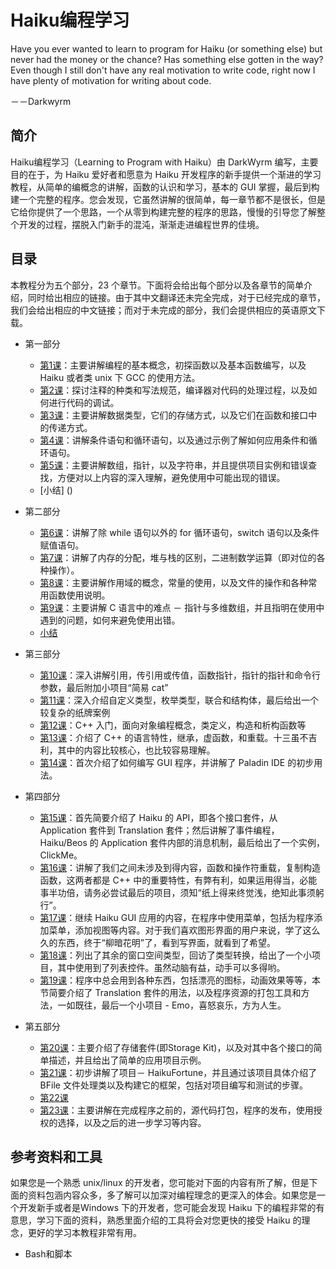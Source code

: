 # Haiku编程学习

Have you ever wanted to learn to program for Haiku (or something else) but never had the money or the chance? Has something else gotten in the way? Even though I still don't have any real motivation to write code, right now I have plenty of motivation for writing about code.

－－Darkwyrm

## 简介

Haiku编程学习（Learning to Program with Haiku）由 DarkWyrm 编写，主要目的在于，为 Haiku 爱好者和愿意为 Haiku 开发程序的新手提供一个渐进的学习教程，从简单的编概念的讲解，函数的认识和学习，基本的 GUI 掌握，最后到构建一个完整的程序。您会发现，它虽然讲解的很简单，每一章节都不是很长，但是它给你提供了一个思路，一个从零到构建完整的程序的思路，慢慢的引导您了解整个开发的过程，摆脱入门新手的混沌，渐渐走进编程世界的佳境。

## 目录

本教程分为五个部分，23 个章节。下面将会给出每个部分以及各章节的简单介绍，同时给出相应的链接。由于其中文翻译还未完全完成，对于已经完成的章节，我们会给出相应的中文链接；而对于未完成的部分，我们会提供相应的英语原文下载。

* 第一部分
    * [第1课](./learning_series/lesson_1.md)：主要讲解编程的基本概念，初探函数以及基本函数编写，以及 Haiku 或者类 unix 下 GCC 的使用方法。
    * [第2课](./learning_series/lesson_2.md)：探讨注释的种类和写法规范，编译器对代码的处理过程，以及如何进行代码的调试。
    * [第3课](./learning_series/lesson_3.md)：主要讲解数据类型，它们的存储方式，以及它们在函数和接口中的传递方式。
    * [第4课](./learning_series/lesson_4.md)：讲解条件语句和循环语句，以及通过示例了解如何应用条件和循环语句。
    * [第5课](./learning_series/lesson_5.md)：主要讲解数组，指针，以及字符串，并且提供项目实例和错误查找，方便对以上内容的深入理解，避免使用中可能出现的错误。
    * [小结] ()
* 第二部分
    * [第6课](./learning_series/lesson_6.md)：讲解了除 while 语句以外的 for 循环语句，switch 语句以及条件赋值语句。
    * [第7课](./learning_series/lesson_7.md)：讲解了内存的分配，堆与栈的区别，二进制数学运算（即对位的各种操作）。
    * [第8课](./learning_series/lesson_8.md)：主要讲解作用域的概念，常量的使用，以及文件的操作和各种常用函数使用说明。
    * [第9课](./learning_series/lesson_9.md)：主要讲解 C 语言中的难点 － 指针与多维数组，并且指明在使用中遇到的问题，如何来避免使用出错。
    * [小结]()
* 第三部分

    * [第10课](./learning_series/lesson_10.md)：深入讲解引用，传引用或传值，函数指针，指针的指针和命令行参数，最后附加小项目“简易 cat”
    * [第11课](./learning_series/lesson_11.md)：深入介绍自定义类型，枚举类型，联合和结构体，最后给出一个较复杂的纸牌案例
    * [第12课](./learning_series/lesson_12.md)：C++ 入门，面向对象编程概念，类定义，构造和析构函数等
    * [第13课](./learning_series/lesson_13.md)：介绍了 C++ 的语言特性，继承，虚函数，和重载。十三虽不吉利，其中的内容比较核心，也比较容易理解。
    * [第14课](./learning_series/lesson_14.md)：首次介绍了如何编写 GUI 程序，并讲解了 Paladin IDE 的初步用法。
* 第四部分
    * [第15课](./learning_series/lesson_15.md)：首先简要介绍了 Haiku 的 API，即各个接口套件，从 Application 套件到 Translation 套件；然后讲解了事件编程，Haiku/Beos 的 Application 套件内部的消息机制，最后给出了一个实例，ClickMe。
    * [第16课](./learning_series/lesson_16.md)：讲解了我们之间未涉及到得内容，函数和操作符重载，复制构造函数，这两者都是 C++ 中的重要特性，有弊有利，如果运用得当，必能事半功倍，请务必尝试最后的项目，须知“纸上得来终觉浅，绝知此事须躬行”。
    * [第17课](./learning_series/lesson_17.md)：继续 Haiku GUI 应用的内容，在程序中使用菜单，包括为程序添加菜单，添加视图等内容。对于我们喜欢图形界面的用户来说，学了这么久的东西，终于“柳暗花明”了，看到写界面，就看到了希望。
    * [第18课](./learning_series/lesson_18.md)：列出了其余的窗口空间类型，回访了类型转换，给出了一个小项目，其中使用到了列表控件。虽然动脑有益，动手可以多得哟。
    * [第19课](./learning_series/lesson_19.md)：程序中总会用到各种东西，包括漂亮的图标，动画效果等等，本节简要介绍了 Translation 套件的用法，以及程序资源的打包工具和方法，一如既往，最后一个小项目 - Emo，喜怒哀乐，方为人生。

* 第五部分
    * [第20课](./learning_series/lesson_20.md)：主要介绍了存储套件(即Storage Kit)，以及对其中各个接口的简单描述，并且给出了简单的应用项目示例。
    * [第21课](./learning_series/lesson_21.md)：初步讲解了项目－ HaikuFortune，并且通过该项目具体介绍了 BFile 文件处理类以及构建它的框架，包括对项目编写和测试的步骤。
    * [第22课](./learning_series/lesson_22.md)
    * [第23课](./learning_series/lesson_23.md)：主要讲解在完成程序之前的，源代码打包，程序的发布，使用授权的选择，以及之后的进一步学习等内容。


## 参考资料和工具

如果您是一个熟悉 unix/linux 的开发者，您可能对下面的内容有所了解，但是下面的资料包涵内容众多，多了解可以加深对编程理念的更深入的体会。如果您是一个开发新手或者是Windows 下的开发者，您可能会发现 Haiku 下的编程非常的有意思，学习下面的资料，熟悉里面介绍的工具将会对您更快的接受 Haiku 的理念，更好的学习本教程非常有用。

* Bash和脚本